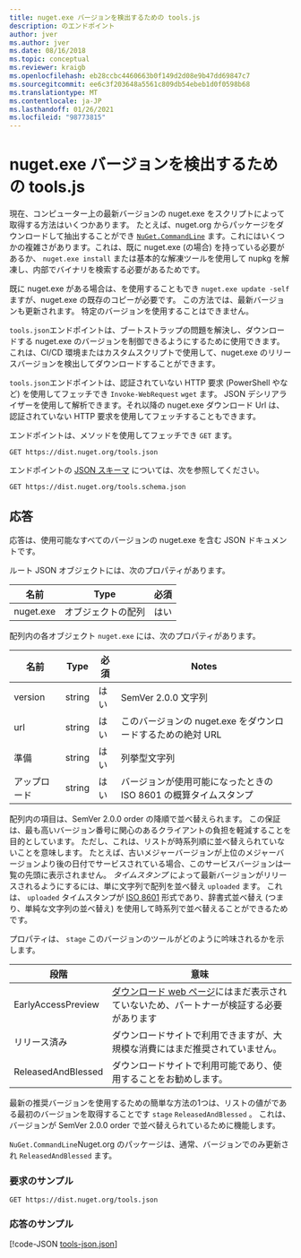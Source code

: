 ```yaml
---
title: nuget.exe バージョンを検出するための tools.js
description: のエンドポイント
author: jver
ms.author: jver
ms.date: 08/16/2018
ms.topic: conceptual
ms.reviewer: kraigb
ms.openlocfilehash: eb28ccbc4460663b0f149d2d08e9b47dd69847c7
ms.sourcegitcommit: ee6c3f203648a5561c809db54ebeb1d0f0598b68
ms.translationtype: MT
ms.contentlocale: ja-JP
ms.lasthandoff: 01/26/2021
ms.locfileid: "98773815"
---
```

# <a name="toolsjson-for-discovering-nugetexe-versions"></a>nuget.exe バージョンを検出するための tools.js

現在、コンピューター上の最新バージョンの nuget.exe をスクリプトによって取得する方法はいくつかあります。 たとえば、nuget.org からパッケージをダウンロードして抽出することができ [`NuGet.CommandLine`](https://www.nuget.org/packages/NuGet.CommandLine/) ます。これにはいくつかの複雑さがあります。これは、既に nuget.exe (の場合) を持っている必要があるか、 `nuget.exe install` または基本的な解凍ツールを使用して nupkg を解凍し、内部でバイナリを検索する必要があるためです。

既に nuget.exe がある場合は、を使用することもでき `nuget.exe update -self` ますが、nuget.exe の既存のコピーが必要です。 この方法では、最新バージョンも更新されます。 特定のバージョンを使用することはできません。

`tools.json`エンドポイントは、ブートストラップの問題を解決し、ダウンロードする nuget.exe のバージョンを制御できるようにするために使用できます。 これは、CI/CD 環境またはカスタムスクリプトで使用して、nuget.exe のリリースバージョンを検出してダウンロードすることができます。

`tools.json`エンドポイントは、認証されていない HTTP 要求 (PowerShell やなど) を使用してフェッチでき `Invoke-WebRequest` `wget` ます。 JSON デシリアライザーを使用して解析できます。それ以降の nuget.exe ダウンロード Url は、認証されていない HTTP 要求を使用してフェッチすることもできます。

エンドポイントは、メソッドを使用してフェッチでき `GET` ます。

```
GET https://dist.nuget.org/tools.json
```

エンドポイントの [JSON スキーマ](https://json-schema.org/) については、次を参照してください。

```
GET https://dist.nuget.org/tools.schema.json
```

## <a name="response"></a>応答

応答は、使用可能なすべてのバージョンの nuget.exe を含む JSON ドキュメントです。

ルート JSON オブジェクトには、次のプロパティがあります。

名前      | Type             | 必須
--------- | ---------------- | --------
nuget.exe | オブジェクトの配列 | はい

配列内の各オブジェクト `nuget.exe` には、次のプロパティがあります。

名前     | Type   | 必須 | Notes
-------- | ------ | -------- | -----
version  | string | はい      | SemVer 2.0.0 文字列
url      | string | はい      | このバージョンの nuget.exe をダウンロードするための絶対 URL
準備    | string | はい      | 列挙型文字列
アップロード | string | はい      | バージョンが使用可能になったときの ISO 8601 の概算タイムスタンプ

配列内の項目は、SemVer 2.0.0 order の降順で並べ替えられます。 この保証は、最も高いバージョン番号に関心のあるクライアントの負担を軽減することを目的としています。 ただし、これは、リストが時系列順に並べ替えられていないことを意味します。 たとえば、古いメジャーバージョンが上位のメジャーバージョンより後の日付でサービスされている場合、このサービスバージョンは一覧の先頭に表示されません。 *タイムスタンプ* によって最新バージョンがリリースされるようにするには、単に文字列で配列を並べ替え `uploaded` ます。 これは、 `uploaded` タイムスタンプが [ISO 8601](https://www.iso.org/iso-8601-date-and-time-format.html) 形式であり、辞書式並べ替え (つまり、単純な文字列の並べ替え) を使用して時系列で並べ替えることができるためです。

プロパティは、 `stage` このバージョンのツールがどのように吟味されるかを示します。 

段階              | 意味
------------------ | ------
EarlyAccessPreview | [ダウンロード web ページ](https://www.nuget.org/downloads)にはまだ表示されていないため、パートナーが検証する必要があります
リリース済み           | ダウンロードサイトで利用できますが、大規模な消費にはまだ推奨されていません。
ReleasedAndBlessed | ダウンロードサイトで利用可能であり、使用することをお勧めします。

最新の推奨バージョンを使用するための簡単な方法の1つは、リストの値がである最初のバージョンを取得することです `stage` `ReleasedAndBlessed` 。 これは、バージョンが SemVer 2.0.0 order で並べ替えられているために機能します。

`NuGet.CommandLine`Nuget.org のパッケージは、通常、バージョンでのみ更新され `ReleasedAndBlessed` ます。

### <a name="sample-request"></a>要求のサンプル

```
GET https://dist.nuget.org/tools.json
```

### <a name="sample-response"></a>応答のサンプル

[!code-JSON [tools-json.json](./_data/tools-json.json)]
